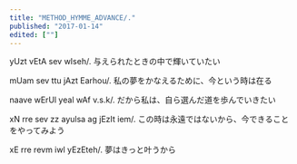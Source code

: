 ```yaml
---
title: "METHOD_HYMME_ADVANCE/."
published: "2017-01-14"
edited: [""]
---
```


yUzt vEtA sev wIseh/.
与えられたときの中で輝いていたい

mUam sev ttu jAzt Earhou/.
私の夢をかなえるために、今という時は在る

naave wErUl yeal wAf v.s.k/.
だから私は、自ら選んだ道を歩んでいきたい

xN rre sev zz ayulsa ag jEzIt iem/.
この時は永遠ではないから、今できることをやってみよう

xE rre revm iwl yEzEteh/.
夢はきっと叶うから
